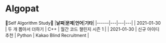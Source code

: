 # Algopat

🍒Self Algorithm Study🍒
|**날짜**|**문제**|**언어**|**기타**|
|------|---|---|---|
| 2021-01-30 | 두 개 뽑아서 더하기 | C++ | 월간 코드 챌린지 시즌 1 |
| 2021-01-30 | 신규 아이디 추천 | Python | Kakao Blind Recruitment |
